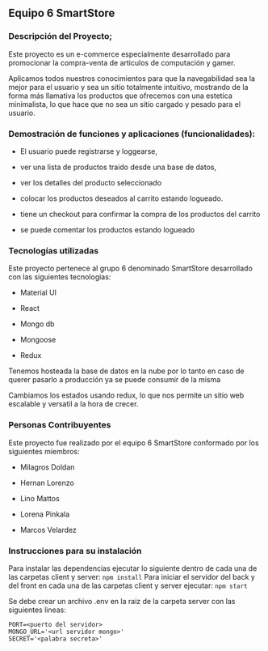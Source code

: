   

## Equipo 6 SmartStore

  
  

### Descripción del Proyecto;

Este proyecto es un e-commerce especialmente desarrollado para promocionar la compra-venta de articulos de computación y gamer.

Aplicamos todos nuestros conocimientos para que la navegabilidad sea la mejor para el usuario y sea un sitio totalmente intuitivo, mostrando de la forma más llamativa los productos que ofrecemos con una estetica minimalista, lo que hace que no sea un sitio cargado y pesado para el usuario.


### Demostración de funciones y aplicaciones (funcionalidades):

- El usuario puede registrarse y loggearse,

- ver una lista de productos traido desde una base de datos,

- ver los detalles del producto seleccionado

- colocar los productos deseados al carrito estando logueado.

- tiene un checkout para confirmar la compra de los productos del carrito

- se puede comentar los productos estando logueado

  
  

### Tecnologías utilizadas

Este proyecto pertenece al grupo 6 denominado SmartStore desarrollado con las siguientes tecnologias:

- Material UI

- React

- Mongo db

- Mongoose

- Redux

Tenemos hosteada la base de datos en la nube por lo tanto en caso de querer pasarlo a producción ya se puede consumir de la misma
  

Cambiamos los estados usando redux, lo que nos permite un sitio web escalable y versatil a la hora de crecer.

  

### Personas Contribuyentes

Este proyecto fue realizado por el equipo 6 SmartStore conformado por los siguientes miembros:

- Milagros Doldan

- Hernan Lorenzo

- Lino Mattos

- Lorena Pinkala

- Marcos Velardez

  
  

### Instrucciones para su instalación

Para instalar las dependencias ejecutar lo siguiente dentro de cada una de las carpetas client y server:
`npm install` 
Para iniciar el servidor del back y del front en cada una de las carpetas client y server ejecutar:
`npm start`

Se debe crear un archivo .env en la raiz de la carpeta server con las siguientes lineas:

    PORT=<puerto del servidor>
    MONGO_URL='<url servidor mongo>'
    SECRET='<palabra secreta>' 

